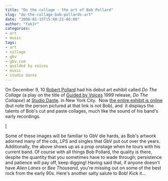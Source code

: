 ```yaml
---
title: "Do the collage - the art of Bob Pollard"
slug: "do-the-collage-bob-pollards-art"
date: "2008-01-15T15:48:21-06:00"
author: "fak3r"
categories:
- art
- music
tags:
- art
- collage
- gbv
- gbv.com
- guilded by voices
- music
- studio dante
---
```


On December 9, 10 [Robert Pollard](http://robertpollard.net/) had his debut art exhibit called _Do The Collage_ (a play on the title of [Guided by Voices](http://gbv.com) 1999 release, _Do The Collapse_) at [Studio Dante](http://www.studiodante.com). in New York City.  Now [the entire exhibit is online](http://robertpollard.net/1.html) (but note the person pictured at that link is not Bob), and  it displays the talents of Bob's cut and paste collages, much like the sound of his band's early recordings.


[




Some of these images will be familiar to GbV die hards, as Bob's artwork adorned many of the cds, LPS and singles that GbV put out over the years.  Additionally, the above shows up as a prop onstage when he tours with his current band.  Of course with all things Bob Pollard, the quality is there, despite the quantity that you sometimes have to wade through; persistence and patience will pay off, keep digging!  Having said that, if anyone doesn't have _Alien Lanes_ or _Bee Thousand_, you're missing out on some of the best rock from the early 90s.  Here's another salty salute to Bob!  Kick it...
